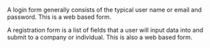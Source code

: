 A login form generally consists of the typical user name or email and password.
This is a web based form.

A registration form is a list of fields that a user will input data into and submit to a company or individual.
This is also a web based form.
